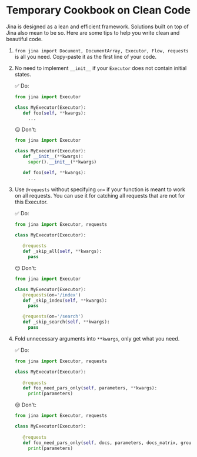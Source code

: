 # Temporary Cookbook on Clean Code

Jina is designed as a lean and efficient framework. Solutions built on top of Jina also mean to be so. Here are some
tips to help you write clean and beautiful code.

<!-- START doctoc generated TOC please keep comment here to allow auto update -->
<!-- DON'T EDIT THIS SECTION, INSTEAD RE-RUN doctoc TO UPDATE -->



<!-- END doctoc generated TOC please keep comment here to allow auto update -->

1. `from jina import Document, DocumentArray, Executor, Flow, requests` is all you need. Copy-paste it as the first line of your code.

1. No need to implement `__init__` if your `Executor` does not contain initial states.
   
   ✅ Do:
   ```python
   from jina import Executor
   
   class MyExecutor(Executor):
      def foo(self, **kwargs):
        ...
   ```
   😔 Don't:
   ```python
   from jina import Executor
   
   class MyExecutor(Executor):
      def __init__(**kwargs):
        super().__init__(**kwargs)
   
      def foo(self, **kwargs):
        ...
   ```

1. Use `@requests` without specifying `on=` if your function is meant to work on all requests. You can use it for catching all requests that are not for this Executor.

   ✅ Do:
   ```python
   from jina import Executor, requests
   
   class MyExecutor(Executor):
      
      @requests
      def _skip_all(self, **kwargs):
        pass
   ```
   😔 Don't:
   ```python
   from jina import Executor
   
   class MyExecutor(Executor):
      @requests(on='/index')
      def _skip_index(self, **kwargs):
        pass
   
      @requests(on='/search')
      def _skip_search(self, **kwargs):
        pass
   ```

1. Fold unnecessary arguments into `**kwargs`, only get what you need.

   ✅ Do:
   ```python
   from jina import Executor, requests
   
   class MyExecutor(Executor):
      
      @requests
      def foo_need_pars_only(self, parameters, **kwargs):
        print(parameters)
   ```
   😔 Don't:
   ```python
   from jina import Executor, requests
   
   class MyExecutor(Executor):
      
      @requests
      def foo_need_pars_only(self, docs, parameters, docs_matrix, groundtruths_matrix, **kwargs):
        print(parameters)
   ```
